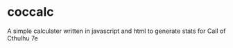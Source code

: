# coccalc
A simple calculater written in javascript and html to generate stats for Call of Cthulhu 7e
